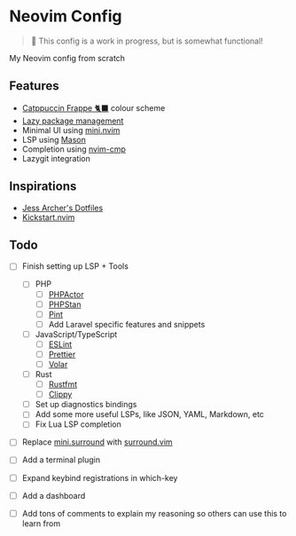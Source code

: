 # Neovim Config

> 🚧 This config is a work in progress, but is somewhat functional!

My Neovim config from scratch

## Features

- [Catppuccin Frappe 🐈‍⬛](https://github.com/catppuccin/nvim) colour scheme
- [Lazy package management](https://github.com/folke/lazy.nvim)
- Minimal UI using [mini.nvim](https://github.com/echasnovski/mini.nvim)
- LSP using [Mason](https://github.com/williamboman/mason.nvim)
- Completion using [nvim-cmp](https://github.com/hrsh7th/nvim-cmp)
- Lazygit integration

## Inspirations

- [Jess Archer's Dotfiles](https://github.com/jessarcher/dotfiles)
- [Kickstart.nvim](https://github.com/nvim-lua/kickstart.nvim)

## Todo

- [ ] Finish setting up LSP + Tools
    - [ ] PHP
        - [ ] [PHPActor](https://github.com/phpactor/phpactor)
        - [ ] [PHPStan](https://phpstan.org/)
        - [ ] [Pint](https://laravel.com/docs/10.x/pint)
        - [ ] Add Laravel specific features and snippets
    - [ ] JavaScript/TypeScript
        - [ ] [ESLint](https://eslint.org)
        - [ ] [Prettier](https://prettier.io)
        - [ ] [Volar](https://github.com/vuejs/language-tools)
    - [ ] Rust
        - [ ] [Rustfmt](https://github.com/rust-lang/rustfmt)
        - [ ] [Clippy](https://github.com/rust-lang/rust-clippy)
    - [ ] Set up diagnostics bindings
    - [ ] Add some more useful LSPs, like JSON, YAML, Markdown, etc
    - [ ] Fix Lua LSP completion
- [ ] Replace [mini.surround](https://github.com/echasnovski/mini.surround) with [surround.vim](https://github.com/tpope/vim-surround)
- [ ] Add a terminal plugin
- [ ] Expand keybind registrations in which-key
- [ ] Add a dashboard
- [ ] Add tons of comments to explain my reasoning so others can use this to learn from

